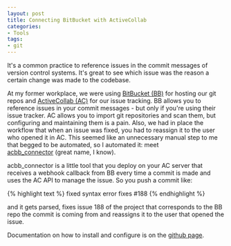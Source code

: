 ```yaml
---
layout: post
title: Connecting BitBucket with ActiveCollab
categories:
- Tools
tags:
- git
---
```

It's a common practice to reference issues in the commit messages of version control systems. It's great to see which issue was the reason a certain change was made to the codebase.

At my former workplace, we were using [BitBucket (BB)](http://bitbucket.org) for hosting our git repos and [ActiveCollab (AC)](https://www.activecollab.com/) for our issue tracking. BB allows you to reference issues in your commit messages - but only if you're using their issue tracker. AC allows you to import git repositories and scan them, but configuring and maintaining them is a pain. Also, we had in place the workflow that when an issue was fixed, you had to reassign it to the user who opened it in AC. This seemed like an unnecessary manual step to me that begged to be automated, so I automated it: meet [acbb_connector](https://github.com/MediaparX/acbb_connector) (great name, I know).

acbb_connector is a little tool that you deploy on your AC server that receives a webhook callback from BB every time a commit is made and uses the AC API to manage the issue. So you push a commit like:

{% highlight text %}
fixed syntax error
fixes #188
{% endhighlight %}

and it gets parsed, fixes issue 188 of the project that corresponds to the BB repo the commit is coming from and reassigns it to the user that opened the issue.

Documentation on how to install and configure is on the [github page](https://github.com/MediaparX/acbb_connector).
